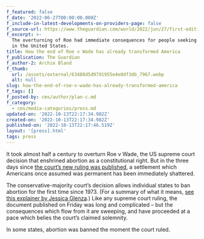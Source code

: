 ```yaml
---
f_featured: false
f_date: '2022-06-27T00:00:00.000Z'
f_include-in-latest-developments-on-providers-page: false
f_source-url: https://www.theguardian.com/world/2022/jun/27/first-edition-roe-wade
f_excerpt: >-
  The overturning of Roe had immediate consequences for people seeking abortions
  in the United States.
title: How the end of Roe v Wade has already transformed America
f_publication: The Guardian
f_author-2: Archie Bland
f_thumb:
  url: /assets/external/63488d5d9791955e4e0df3db_7967.webp
  alt: null
slug: how-the-end-of-roe-v-wade-has-already-transformed-america
f_tags: []
f_posted-by: cms/author/plan-c.md
f_category:
  - cms/media-categories/press.md
updated-on: '2022-10-13T22:17:34.982Z'
created-on: '2022-10-13T22:17:34.982Z'
published-on: '2022-10-13T22:17:46.519Z'
layout: '[press].html'
tags: press
---
```


It took almost half a century to overturn Roe v Wade, the US supreme court decision that enshrined abortion as a constitutional right. But in the three days since [the court’s new ruling was published](https://www.theguardian.com/world/2022/jun/24/roe-v-wade-overturned-abortion-summary-supreme-court), a settlement which Americans once assumed was permanent has been immediately shattered.

The conservative-majority court’s decision allows individual states to ban abortion for the first time since 1973. (For a summary of what it means, [see this explainer by Jessica Glenza](https://www.theguardian.com/us-news/2022/jun/24/scotus-roe-wade-decision-what-happens-next).) Like any supreme court ruling, the document published on Friday was long and complicated – but the consequences which flow from it are sweeping, and have proceeded at a pace which belies the court’s claimed solemnity.

In some states, abortion was banned the moment the court ruled.

